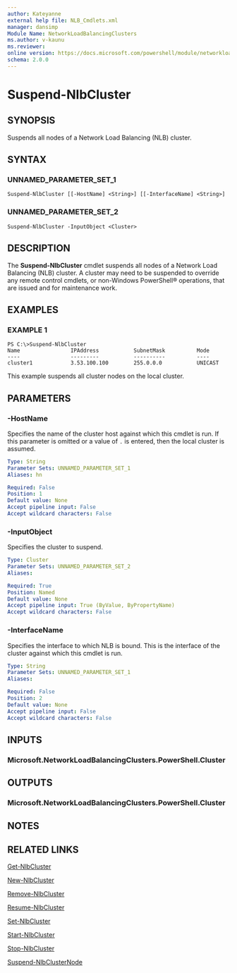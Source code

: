 ```yaml
---
author: Kateyanne
external help file: NLB_Cmdlets.xml
manager: dansimp
Module Name: NetworkLoadBalancingClusters
ms.author: v-kaunu
ms.reviewer: 
online version: https://docs.microsoft.com/powershell/module/networkloadbalancingclusters/suspend-nlbcluster?view=windowsserver2012-ps&wt.mc_id=ps-gethelp
schema: 2.0.0
---
```


# Suspend-NlbCluster

## SYNOPSIS
Suspends all nodes of a Network Load Balancing (NLB) cluster.

## SYNTAX

### UNNAMED_PARAMETER_SET_1
```
Suspend-NlbCluster [[-HostName] <String>] [[-InterfaceName] <String>]
```

### UNNAMED_PARAMETER_SET_2
```
Suspend-NlbCluster -InputObject <Cluster>
```

## DESCRIPTION
The **Suspend-NlbCluster** cmdlet suspends all nodes of a Network Load Balancing (NLB) cluster.
A cluster may need to be suspended to override any remote control cmdlets, or non-Windows PowerShell® operations, that are issued and for maintenance work.

## EXAMPLES

### EXAMPLE 1
```
PS C:\>Suspend-NlbCluster
Name                IPAddress           SubnetMask          Mode 
----                ---------           ----------          ---- 
cluster1            3.53.100.100        255.0.0.0           UNICAST
```

This example suspends all cluster nodes on the local cluster.

## PARAMETERS

### -HostName
Specifies the name of the cluster host against which this cmdlet is run.
If this parameter is omitted or a value of `.` is entered, then the local cluster is assumed.

```yaml
Type: String
Parameter Sets: UNNAMED_PARAMETER_SET_1
Aliases: hn

Required: False
Position: 1
Default value: None
Accept pipeline input: False
Accept wildcard characters: False
```

### -InputObject
Specifies the cluster to suspend.

```yaml
Type: Cluster
Parameter Sets: UNNAMED_PARAMETER_SET_2
Aliases: 

Required: True
Position: Named
Default value: None
Accept pipeline input: True (ByValue, ByPropertyName)
Accept wildcard characters: False
```

### -InterfaceName
Specifies the interface to which NLB is bound.
This is the interface of the cluster against which this cmdlet is run.

```yaml
Type: String
Parameter Sets: UNNAMED_PARAMETER_SET_1
Aliases: 

Required: False
Position: 2
Default value: None
Accept pipeline input: False
Accept wildcard characters: False
```

## INPUTS

### Microsoft.NetworkLoadBalancingClusters.PowerShell.Cluster

## OUTPUTS

### Microsoft.NetworkLoadBalancingClusters.PowerShell.Cluster

## NOTES

## RELATED LINKS

[Get-NlbCluster](./Get-NlbCluster.md)

[New-NlbCluster](./New-NlbCluster.md)

[Remove-NlbCluster](./Remove-NlbCluster.md)

[Resume-NlbCluster](./Resume-NlbCluster.md)

[Set-NlbCluster](./Set-NlbCluster.md)

[Start-NlbCluster](./Start-NlbCluster.md)

[Stop-NlbCluster](./Stop-NlbCluster.md)

[Suspend-NlbClusterNode](./Suspend-NlbClusterNode.md)

